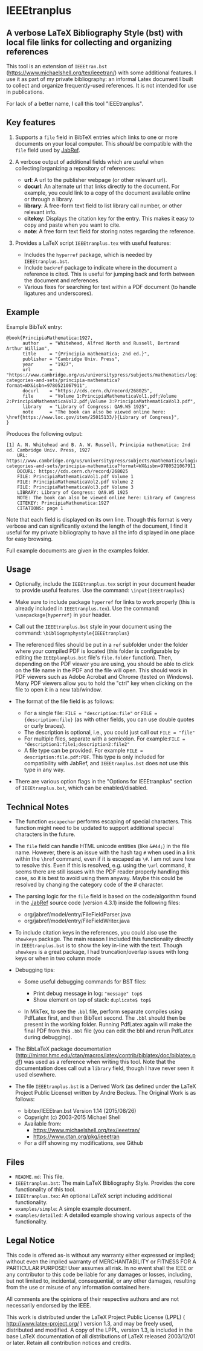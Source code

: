 # IEEEtranplus

## A verbose LaTeX Bibliography Style (bst) with local file links for collecting and organizing references

This tool is an extension of `IEEEtran.bst` (https://www.michaelshell.org/tex/ieeetran/) with some additional features.
I use it as part of my private bibliography: an informal Latex document I built to collect and organize frequently-used references.
It is not intended for use in publications.

For lack of a better name, I call this tool "IEEEtranplus".

## Key features

1. Supports a `file` field in BibTeX entries which links to one or more documents on your local computer.
   This *should* be compatible with the `file` field used by [JabRef](https://www.jabref.org/).

2. A verbose output of additional fields which are useful when collecting/organizing a repository of references:
    - **url**:     A url to the publisher webpage (or other relevant url).
    - **docurl**:  An alternate url that links directly to the document. For example, you could link to a copy of the document
                   available online or through a library.  
    - **library**: A free-form text field to list library call number, or other relevant info.
    - **citekey**: Displays the citation key for the entry. This makes it easy to copy and paste when you want to cite.
    - **note**:    A free form text field for storing notes regarding the reference.

3. Provides a LaTeX script `IEEEtranplus.tex` with useful features:
    - Includes the `hyperref` package, which is needed by `IEEEtranplus.bst`.
    - Include `backref` package to indicate where in the document a reference is cited. This is useful for jumping
      back and forth between the document and references.
    - Various fixes for searching for text within a PDF document (to handle ligatures and underscores).

## Example
Example BibTeX entry:
```
@book{PrincipiaMathematica:1927,
      author    = "Whitehead, Alfred North and Russell, Bertrand Arthur William",
      title     = "{Principia mathematica; 2nd ed.}",
      publisher = "Cambridge Univ. Press",
      year      = "1927",
      url       = "https://www.cambridge.org/us/universitypress/subjects/mathematics/logic-categories-and-sets/principia-mathematica?format=WX&isbn=9780521067911",
      docurl    = "https://cds.cern.ch/record/268025",
      file      = "Volume 1:PrincipiaMathematicaVol1.pdf;Volume 2:PrincipiaMathematicaVol2.pdf;Volume 3:PrincipiaMathematicaVol3.pdf",
      library   = "Library of Congress: QA9.W5 1925",
      note      = "The book can also be viewed online here: \href{https://www.loc.gov/item/25015133/}{Library of Congress}",
}
```

Produces the following output:
```
[1] A. N. Whitehead and B. A. W. Russell, Principia mathematica; 2nd ed. Cambridge Univ. Press, 1927
    URL: https://www.cambridge.org/us/universitypress/subjects/mathematics/logic-categories-and-sets/principia-mathematica?format=WX&isbn=9780521067911
    DOCURL: https://cds.cern.ch/record/268025
    FILE: PrincipiaMathematicaVol1.pdf Volume 1
    FILE: PrincipiaMathematicaVol2.pdf Volume 2
    FILE: PrincipiaMathematicaVol3.pdf Volume 3
    LIBRARY: Library of Congress: QA9.W5 1925
    NOTE: The book can also be viewed online here: Library of Congress
    CITEKEY: PrincipiaMathematica:1927
    CITATIONS: page 1
```

Note that each field is displayed on its own line. Though this format is very verbose and can significantly extend the length
of the document, I find it useful for my private bibliography to have all the info displayed in one place for easy browsing.

Full example documents are given in the examples folder.



## Usage
- Optionally, include the `IEEEtranplus.tex` script in your document header to provide useful features.
  Use the command: `\input{IEEEtranplus}`

- Make sure to include package `hyperref` for links to work properly (this is already included in `IEEEtranplus.tex`).
  Use the command: `\usepackage{hyperref}` in your header.

- Call out the `IEEEtranplus.bst` style in your document using the command: `\bibliographystyle{IEEEtranplus}`

- The referenced files should be put in a `ref` subfolder under the folder where your compiled PDF is located
  (this folder is configurable by editing the `IEEEplanplus.bst` file's `file.folder` function). Then, depending on the
  PDF viewer you are using, you should be able to click on the file name in the PDF and the file will open. This should
  work in PDF viewers such as Adobe Acrobat and Chrome (tested on Windows). Many PDF viewers allow you to hold the
  "ctrl" key when clicking on the file to open it in a new tab/window.

- The format of the file field is as follows:
    - For a single file: `FILE = "description:file"` or `FILE = {description:file}`
      (as with other fields, you can use double quotes or curly braces).
    - The description is optional, i.e., you could just call out `FILE = "file"`
    - For multiple files, separate with a semicolon. For example:`FILE = "description1:file1;description2:file2"`
    - A file type can be provided. For example `FILE = description:file.pdf:PDF`.
      This type is only included for compatibility with JabRef, and `IEEEtranplus.bst` does not use this type in any way.

- There are various option flags in the "Options for IEEEtranplus" section of `IEEEtranplus.bst`, which can be enabled/disabled.
 


## Technical Notes
- The function `escapechar` performs escaping of special characters.
This function might need to be updated to support additional special characters in the future.

- The `file` field can handle HTML unicode entities (like `&#44;`) in the file name.
  However, there is an issue with the hash tag `#` when used in a link within the `\href` command, even if it is escaped as `\#`.
  I am not sure how to resolve this. Even if this is resolved, e.g. using the `\url` command, it seems there are still
  issues with the PDF reader properly handling this case, so it is best to avoid using them anyway.
  Maybe this could be resolved by changing the category code of the # character.

- The parsing logic for the `file` field is based on the code/algorithm found in the
  [JabRef](https://www.jabref.org/) source code (version 4.3.1) inside the following files:
    - org/jabref/model/entry/FileFieldParser.java
    - org/jabref/model/entry/FileFieldWriter.java

- To include citation keys in the references, you could also use the `showkeys` package. The main reason I included this
  functionality directly in `IEEEtranplus.bst` is to show the key in-line with the text. Though `showkeys` is a great package,
  I had truncation/overlap issues with long keys or when in two column mode 

- Debugging tips:
    - Some useful debugging commands for BST files:
        - Print debug message in log: `"message" top$`
        - Show element on top of stack: `duplicate$ top$`

    - In MikTex, to see the `.bbl` file, perform separate compiles using PdfLatex first, and then BibText second.
      The `.bbl` should then be present in the working folder. Running PdfLatex again will make the final PDF from this
      `.bbl` file (you can edit the bbl and rerun PdfLatex during debugging).

- The BibLaTeX package documentation (http://mirror.hmc.edu/ctan/macros/latex/contrib/biblatex/doc/biblatex.pdf) was used
  as a reference when writing this tool. Note that the documentation does call out a `library` field, though I have never
  seen it used elsewhere.

- The file `IEEEtranplus.bst` is a Derived Work (as defined under the LaTeX Project Public License) written by Andre Beckus.
  The Original Work is as follows:
    - bibtex/IEEEtran.bst  Version 1.14 (2015/08/26)
    - Copyright (c) 2003-2015 Michael Shell
    - Available from:
        - https://www.michaelshell.org/tex/ieeetran/
        - https://www.ctan.org/pkg/ieeetran
    - For a diff showing my modifications, see Github



## Files

- `README.md`:         This file.
- `IEEEtranplus.bst`:  The main LaTeX Bibliography Style. Provides the core functionality of this tool.
- `IEEEtranplus.tex`:  An optional LaTeX script including additional functionality.
- `examples/simple`:   A simple example document.
- `examples/detailed`: A detailed example showing various aspects of the functionality.

## Legal Notice
This code is offered as-is without any warranty either expressed or
implied; without even the implied warranty of MERCHANTABILITY or
FITNESS FOR A PARTICULAR PURPOSE! 
User assumes all risk.
In no event shall the IEEE or any contributor to this code be liable for
any damages or losses, including, but not limited to, incidental,
consequential, or any other damages, resulting from the use or misuse
of any information contained here.

All comments are the opinions of their respective authors and are not
necessarily endorsed by the IEEE.

This work is distributed under the LaTeX Project Public License (LPPL)
( http://www.latex-project.org/ ) version 1.3, and may be freely used,
distributed and modified. A copy of the LPPL, version 1.3, is included
in the base LaTeX documentation of all distributions of LaTeX released
2003/12/01 or later.
Retain all contribution notices and credits.


